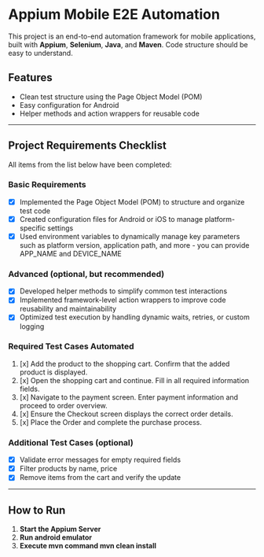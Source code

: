 # Appium Mobile E2E Automation

This project is an end-to-end automation framework for mobile applications, built with **Appium**, **Selenium**, **Java**, and **Maven**. Code structure should be easy to understand.

## Features

- Clean test structure using the Page Object Model (POM)
- Easy configuration for Android
- Helper methods and action wrappers for reusable code

---

## Project Requirements Checklist

All items from the list below have been completed:

### Basic Requirements

- [x] Implemented the Page Object Model (POM) to structure and organize test code
- [x] Created configuration files for Android or iOS to manage platform-specific settings
- [x] Used environment variables to dynamically manage key parameters such as platform version, application path, and more - you can provide APP_NAME and DEVICE_NAME

### Advanced (optional, but recommended)

- [x] Developed helper methods to simplify common test interactions
- [x] Implemented framework-level action wrappers to improve code reusability and maintainability
- [x] Optimized test execution by handling dynamic waits, retries, or custom logging

### Required Test Cases Automated

1. [x] Add the product to the shopping cart. Confirm that the added product is displayed.
2. [x] Open the shopping cart and continue. Fill in all required information fields.
3. [x] Navigate to the payment screen. Enter payment information and proceed to order overview.
4. [x] Ensure the Checkout screen displays the correct order details.
5. [x] Place the Order and complete the purchase process.

### Additional Test Cases (optional)

- [x] Validate error messages for empty required fields
- [x] Filter products by name, price
- [x] Remove items from the cart and verify the update

---

## How to Run


1. **Start the Appium Server**
2. **Run android emulator**  
3. **Execute mvn command mvn clean install**  
